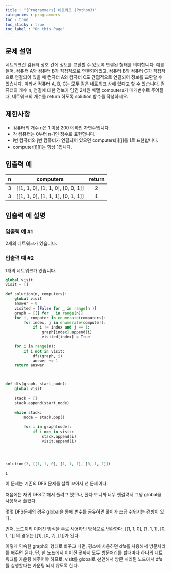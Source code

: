 ```yaml
---
title : "[Programmers] 네트워크 (Python3)"
categories : programmers
toc : true
toc_sticky : true
toc_label : "On this Page"
---
```



## 문제 설명
네트워크란 컴퓨터 상호 간에 정보를 교환할 수 있도록 연결된 형태를 의미합니다. 예를 들어, 컴퓨터 A와 컴퓨터 B가 직접적으로 연결되어있고, 컴퓨터 B와 컴퓨터 C가 직접적으로 연결되어 있을 때 컴퓨터 A와 컴퓨터 C도 간접적으로 연결되어 정보를 교환할 수 있습니다. 따라서 컴퓨터 A, B, C는 모두 같은 네트워크 상에 있다고 할 수 있습니다.
컴퓨터의 개수 n, 연결에 대한 정보가 담긴 2차원 배열 computers가 매개변수로 주어질 때, 네트워크의 개수를 return 하도록 solution 함수를 작성하시오.


## 제한사항
* 컴퓨터의 개수 n은 1 이상 200 이하인 자연수입니다.
* 각 컴퓨터는 0부터 n-1인 정수로 표현합니다.
* i번 컴퓨터와 j번 컴퓨터가 연결되어 있으면 computers[i][j]를 1로 표현합니다.
* computer[i][i]는 항상 1입니다.

## 입출력 예

|n|computers|return|
|:---:|:---:|:---:|
|3|[[1, 1, 0], [1, 1, 0], [0, 0, 1]]|2|
|3|[[1, 1, 0], [1, 1, 1], [0, 1, 1]]|1|

## 입출력 예 설명

### 입출력 예 #1
2개의 네트워크가 있습니다.

### 입출력 예 #2
1개의 네트워크가 있습니다.


```python
global visit
visit = []

def solution(n, computers):
    global visit
    answer = 0
    visited = [False for _ in range(n )]
    graph = [[] for _ in range(n)]
    for i, computer in enumerate(computers):
        for index, j in enumerate(computer):
            if i != index and j == 1:
                graph[index].append(i)
                visited[index] = True
    
    for i in range(n):
        if i not in visit:
            dfs(graph, i)
            answer += 1
    return answer


        
def dfs(graph, start_node):
    global visit
    
    stack = []
    stack.append(start_node)
    
    while stack:
        node = stack.pop()
        
        for i in graph[node]:
            if i not in visit:
                stack.append(i)
                visit.append(i)


 
```


```python
solution(3, [[1, 1, 0], [1, 1, 1], [0, 1, 1]])

```




    1



이 문제는 기존의 DFS 문제를 살짝 꼬아서 낸 문제이다.

처음에는 재귀 DFS로 해서 풀려고 했으나, 풀다 보니까 너무 헷갈려서 그냥 global을 사용해서 풀었다.

몇몇 DFS문제의 경우 global을 통해 변수를 공유하면 풀이가 조금 쉬워지는 경향이 있다.

먼저, 노드끼리 이어진 방식을 주로 사용하던 방식으로 변환한다. 
[[1, 1, 0], [1, 1, 1], [0, 1, 1]] 의 경우는 [[1], [0, 2], [1]]가 된다. 

이렇게 익숙한 graph의 형태로 바꾸고 나면, 평소에 사용하던 dfs를 사용해서 방문처리를 해주면 된다. 단, 한 노드에서 이어진 곳까지 모두 방문처리를 할때마다 하나의 네트워크를 카운팅 해주어야 하므로, visit를 global로 선언해서 방문 처리된 노드에서 dfs를 실행할때는 카운팅 되지 않도록 한다.

